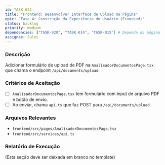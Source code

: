```yaml
---
id: TASK-021
title: "Frontend: Desenvolver Interface de Upload na Página"
epic: "Fase 4: Construção da Experiência do Usuário (Frontend)"
status: backlog
priority: medium
dependencies: ["TASK-020", "TASK-014", "TASK-015"] # Depende da página e do endpoint de upload da API
assignee: Jules
---
```


### Descrição

Adicionar formulário de upload de PDF na `AnalisadorDocumentosPage.tsx` que chama o endpoint `/api/documents/upload`.

### Critérios de Aceitação

- [ ] `AnalisadorDocumentosPage.tsx` tem formulário com input de arquivo PDF e botão de envio.
- [ ] Ao enviar, chama `api.ts` que faz POST para `/api/documents/upload`.

### Arquivos Relevantes

* `frontend/src/pages/AnalisadorDocumentosPage.tsx`
* `frontend/src/services/api.ts`

### Relatório de Execução

(Esta seção deve ser deixada em branco no template)
